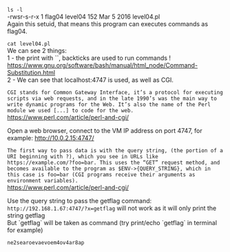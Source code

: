 `ls -l` <br/>
-rwsr-s-r-x 1 flag04 level04 152 Mar 5 2016 level04.pl <br/>
Again this setuid, that means this program can executes commands as flag04.

`cat level04.pl` <br/>
We can see 2 things: <br/>
1 - the print with \`\`,  backticks are used to run commands ! https://www.gnu.org/software/bash/manual/html_node/Command-Substitution.html<br/>
2 - We can see that localhost:4747 is used, as well as CGI. 

`CGI stands for Common Gateway Interface, it’s a protocol for executing scripts via web requests, and in the late 1990’s was the main way to write dynamic programs for the Web. It’s also the name of the Perl module we used [...] to code for the web.` <br/>
https://www.perl.com/article/perl-and-cgi/

Open a web browser, connect to the VM IP address on port 4747, for example: http://10.0.2.15:4747/

`The first way to pass data is with the query string, (the portion of a URI beginning with ?), which you see in URLs like https://example.com/?foo=bar. This uses the “GET” request method, and becomes available to the program as $ENV->{QUERY_STRING}, which in this case is foo=bar (CGI programs receive their arguments as environment variables).`<br/>
https://www.perl.com/article/perl-and-cgi/

Use the query string to pass the getflag command: </br>
`http://192.168.1.67:4747/?x=getflag` will not work as it will only print the string getflag </br>
But \`getflag\` will be taken as command (try print/echo \`getflag\` in terminal for example)

`ne2searoevaevoem4ov4ar8ap` 
